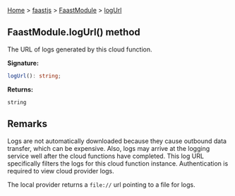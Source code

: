 [Home](./index) &gt; [faastjs](./faastjs.md) &gt; [FaastModule](./faastjs.faastmodule.md) &gt; [logUrl](./faastjs.faastmodule.logurl.md)

## FaastModule.logUrl() method

The URL of logs generated by this cloud function.

<b>Signature:</b>

```typescript
logUrl(): string;
```
<b>Returns:</b>

`string`

## Remarks

Logs are not automatically downloaded because they cause outbound data transfer, which can be expensive. Also, logs may arrive at the logging service well after the cloud functions have completed. This log URL specifically filters the logs for this cloud function instance. Authentication is required to view cloud provider logs.

The local provider returns a `file://` url pointing to a file for logs.

